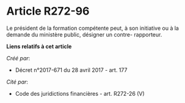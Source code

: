# Article R272-96

Le président de la formation compétente peut, à son initiative ou à la demande du ministère public, désigner un contre-
rapporteur.

**Liens relatifs à cet article**

_Créé par_:

  - Décret n°2017-671 du 28 avril 2017 - art. 177

_Cité par_:

  - Code des juridictions financières - art. R272-26 (V)
